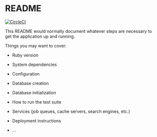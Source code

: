 # README

[![CircleCI](https://circleci.com/gh/kyoshida-aim/RailsTraining.svg?style=svg)](https://circleci.com/gh/kyoshida-aim/RailsTraining)

This README would normally document whatever steps are necessary to get the
application up and running.

Things you may want to cover:

* Ruby version

* System dependencies

* Configuration

* Database creation

* Database initialization

* How to run the test suite

* Services (job queues, cache servers, search engines, etc.)

* Deployment instructions

* ...
